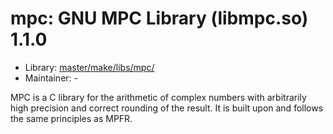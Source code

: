 # mpc: GNU MPC Library (libmpc.so) 1.1.0
  - Library: [master/make/libs/mpc/](https://github.com/Freetz-NG/freetz-ng/tree/master/make/libs/mpc/)
  - Maintainer: -

MPC is a C library for the arithmetic of complex numbers with arbitrarily high precision and correct rounding of the result. It is built upon and follows the same principles as MPFR.
